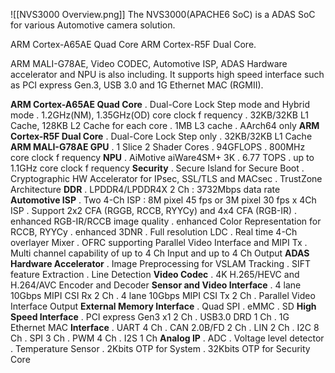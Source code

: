 ![[NVS3000 Overview.png]]
The NVS3000(APACHE6 SoC) is a ADAS SoC for various Automotive camera solution. 

ARM Cortex-A65AE Quad Core 
ARM Cortex-R5F Dual Core.

ARM MALI-G78AE, Video CODEC, Automotive ISP, ADAS Hardware accelerator and NPU is also including. 
It supports high speed interface such as PCI express Gen.3, USB 3.0 and 1G Ethernet MAC (RGMII).

**ARM Cortex-A65AE Quad Core**
	. Dual-Core Lock Step mode and Hybrid mode
	. 1.2GHz(NM), 1.35GHz(OD) core clock f requency
	. 32KB/32KB L1 Cache, 128KB L2 Cache for each core
	. 1MB L3 cache
	. AArch64 only
**ARM Cortex-R5F Dual Core**
	. Dual-Core Lock Step only
	. 32KB/32KB L1 Cache
**ARM MALI-G78AE GPU**
	. 1 Slice 2 Shader Cores
	. 94GFLOPS
	. 800MHz core clock f requency
**NPU**
	. AiMotive aiWare4SM+ 3K
	. 6.77 TOPS
	. up to 1.1GHz core clock f requency
**Security**
	. Secure Island for Secure Boot
	. Cryptographic HW Accelerator for IPsec, SSL/TLS and MACsec
	. TrustZone Architecture
**DDR**
	. LPDDR4/LPDDR4X 2 Ch
		: 3732Mbps data rate
**Automotive ISP**
	. Two 4-Ch ISP
		: 8M pixel 45 fps or 3M pixel 30 fps x 4Ch ISP
	. Support 2x2 CFA (RGGB, RCCB, RYYCy) and 4x4 CFA (RGB-IR)
	. enhanced RGB-IR/RCCB image quality
	. enhanced Color Representation for RCCB, RYYCy
	. enhanced 3DNR
	. Full resolution LDC
	. Real time 4-Ch overlayer Mixer
	. OFRC supporting Parallel Video Interface and MIPI Tx
	. Multi channel capability of up to 4 Ch Input and up to 4 Ch Output
**ADAS Hardware Accelerator**
	. Image Preprocessing for VSLAM Tracking
	. SIFT feature Extraction
	. Line Detection
**Video Codec**
	. 4K H.265/HEVC and H.264/AVC Encoder and Decoder
**Sensor and Video Interface**
	. 4 lane 10Gbps MIPI CSI Rx 2 Ch
	. 4 lane 10Gbps MIPI CSI Tx 2 Ch
	. Parallel Video Interface Output
**External Memory Interface**
	. Quad SPI
	. eMMC
	. SD
**High Speed Interface**
	. PCI express Gen3 x1 2 Ch
	. USB3.0 DRD 1 Ch
	. 1G Ethernet MAC
**Interface**
	. UART 4 Ch
	. CAN 2.0B/FD 2 Ch
	. LIN 2 Ch
	. I2C 8 Ch
	. SPI 3 Ch
	. PWM 4 Ch
	. I2S 1 Ch
**Analog IP**
	. ADC
	. Voltage level detector
	. Temperature Sensor
	. 2Kbits OTP for System
	. 32Kbits OTP for Security Core